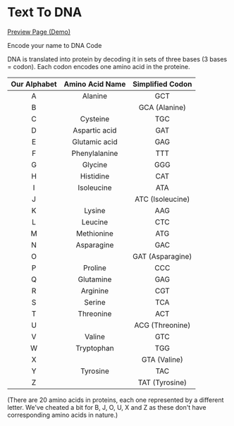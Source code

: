 # Text To DNA

[Preview Page (Demo)](https://baselakasha.github.io/Text_To_DNA/index.html)

Encode your name to DNA Code

DNA is translated into protein by decoding it in sets of three bases (3 bases = codon). Each codon encodes one amino acid in the proteine.


Our Alphabet |Amino Acid Name|Simplified Codon
:-----:|:-----:|:-----:
A|Alanine|GCT
B| |GCA (Alanine)
C|Cysteine|TGC
D|Aspartic acid|GAT
E|Glutamic acid|GAG
F|Phenylalanine|TTT
G|Glycine|GGG
H|Histidine|CAT
I|Isoleucine|ATA
J| |ATC (Isoleucine)
K|Lysine|AAG
L|Leucine|CTC
M|Methionine|ATG
N|Asparagine|GAC
O| |GAT (Asparagine)
P|Proline|CCC
Q|Glutamine|GAG
R|Arginine|CGT
S|Serine|TCA
T|Threonine|ACT
U| |ACG (Threonine)
V|Valine|GTC
W|Tryptophan|TGG
X| |GTA (Valine)
Y|Tyrosine|TAC
Z| |TAT (Tyrosine)

(There are 20 amino acids in proteins, each one represented by a different letter. We've cheated a bit for B, J, O, U, X and Z as these don't have corresponding amino acids in nature.)
